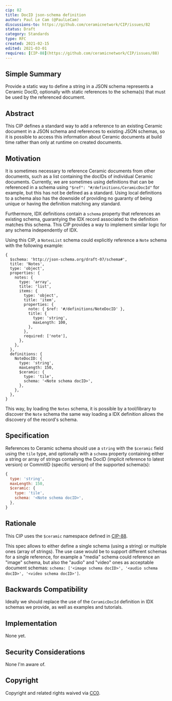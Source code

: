 ```yaml
---
cip: 82
title: DocID json-schema definition
author: Paul Le Cam (@PaulLeCam)
discussions-to: https://github.com/ceramicnetwork/CIP/issues/82
status: Draft
category: Standards
type: RFC
created: 2021-02-15
edited: 2021-03-01
requires: [CIP-88](https://github.com/ceramicnetwork/CIP/issues/88)
---
```


## Simple Summary

Provide a static way to define a string in a JSON schema represents a Ceramic DocID, optionally with static references to the schema(s) that must be used by the referenced document.

## Abstract

This CIP defines a standard way to add a reference to an existing Ceramic document in a JSON schema and references to existing JSON schemas, so it is possible to access this information about Ceramic documents at build time rather than only at runtime on created documents.

## Motivation

It is sometimes necessary to reference Ceramic documents from other documents, such as a list containing the docIDs of individual Ceramic documents.
Currently, we are sometimes using definitions that can be referenced in a schema using `"$ref": "#/definitions/CeramicDocId"` for example, but this has not be defined as a standard.
Using local definitions to a schema also has the downside of providing no guaranty of being unique or having the definition matching any standard.

Furthermore, IDX definitions contain a `schema` property that references an existing schema, guarantying the IDX record associated to the definition matches this schema.
This CIP provides a way to implement similar logic for any schema independently of IDX.

Using this CIP, a `NotesList` schema could explicitly reference a `Note` schema with the following example:

```
{
  $schema: 'http://json-schema.org/draft-07/schema#',
  title: 'Notes',
  type: 'object',
  properties: {
    notes: {
      type: 'array',
      title: 'list',
      items: {
        type: 'object',
        title: 'item',
        properties: {
          note: { $ref: '#/definitions/NoteDocID' },
          title: {
            type: 'string',
            maxLength: 100,
          },
        },
        required: ['note'],
      },
    },
  },
  definitions: {
    NoteDocID: {
      type: 'string',
      maxLength: 150,
      $ceramic: {
        type: 'tile',
        schema: '<Note schema docID>',
      },
    },
  },
}
```

This way, by loading the `Notes` schema, it is possible by a tool/library to discover the `Note` schema the same way loading a IDX definition allows the discovery of the record's schema.

## Specification

References to Ceramic schema should use a `string` with the `$ceramic` field using the `tile` type, and optionally with a `schema` property containing either a string or array of strings containing the DocID (implicit reference to latest version) or CommitID (specific version) of the supported schema(s):

```js
{
  type: 'string',
  maxLength: 150,
  $ceramic: {
    type: 'tile',
    schema: '<Note schema docID>',
  },
}
```

## Rationale

This CIP uses the `$ceramic` namespace defined in [CIP-88](https://github.com/ceramicnetwork/CIP/blob/main/CIPs/CIP-88/CIP-88.md).

This spec allows to either define a single schema (using a string) or multiple ones (array of strings).
The use case would be to support different schemas for a single reference, for example a "media" schema could reference an "image" schema, but also the "audio" and "video" ones as acceptable document schemas: `schema: ['<image schema docID>', '<audio schema docID>', '<video schema docID>']`.

## Backwards Compatibility

Ideally we should replace the use of the `CeramicDocId` definition in IDX schemas we provide, as well as examples and tutorials.

## Implementation

None yet.

## Security Considerations

None I'm aware of.

## Copyright

Copyright and related rights waived via [CC0](https://creativecommons.org/publicdomain/zero/1.0/).
